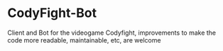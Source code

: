 # CodyFight-Bot
Client and Bot for the videogame Codyfight, improvements to make the code more readable, maintainable, etc, are welcome
